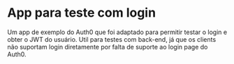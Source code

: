 # App para teste com login
Um app de exemplo do Auth0 que foi adaptado para permitir testar o login e obter o JWT do usuário. Util para testes com back-end, já que os clients não suportam login diretamente por falta de suporte ao login page do Auth0.